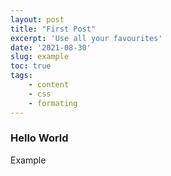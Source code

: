 ```yaml
---
layout: post
title: "First Post"
excerpt: 'Use all your favourites'
date: '2021-08-30'
slug: example
toc: true
tags:
	- content
	- css
	- formating
---
```



### Hello World			

Example
